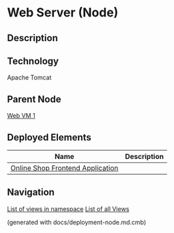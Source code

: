 # Web Server (Node)
## Description


## Technology
Apache Tomcat

## Parent Node
[Web VM 1](../../../../software-development/architecture/example/modulith/web-vm1.md)
## Deployed Elements
Name | Description
---|---
[Online Shop Frontend Application](../../../../software-development/architecture/example/modulith/online-shop-frontend.md) | 


## Navigation
[List of views in namespace](./views-in-namespace.md)
[List of all Views](../../../../views.md)

(generated with docs/deployment-node.md.cmb)

